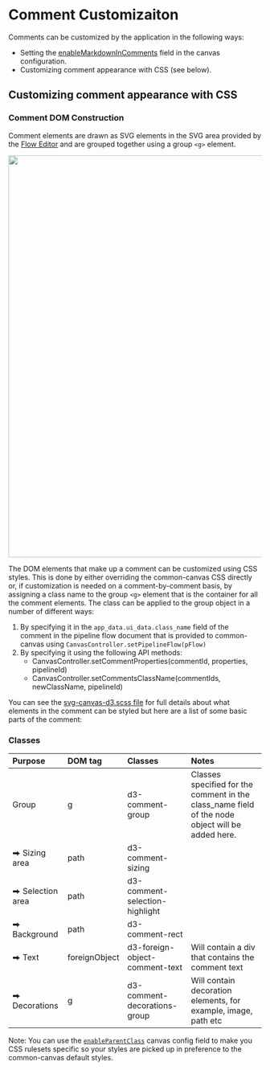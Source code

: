 # Comment Customizaiton

Comments can be customized by the application in the following ways:

* Setting the [enableMarkdownInComments](03.02.01-canvas-config.md/#enablemarkdownincomments) field in the canvas configuration.
* Customizing comment appearance with CSS (see below).


## Customizing comment appearance with CSS

### Comment DOM Construction

Comment elements are drawn as SVG elements in the SVG area provided by the [Flow Editor](01.01-flow-editor.md) and are grouped together using a group `<g>` element.

<img src="../assets/cc-comment-elements-dom.png" width="800" />

The DOM elements that make up a comment can be customized using CSS styles. This is done by either overriding the common-canvas CSS directly or, if customization is needed on a comment-by-comment basis, by assigning a class name to the group `<g>` element that is the container for all the comment elements. The class can be applied to the group object in a number of different ways:

1. By specifying it in the `app_data.ui_data.class_name` field of the comment in the pipeline flow document that is provided to common-canvas using `CanvasController.setPipelineFlow(pFlow)`
2. By specifying it using the following API methods:
    * CanvasController.setCommentProperties(commentId, properties, pipelineId)
    * CanvasController.setCommentsClassName(commentIds, newClassName, pipelineId)

You can see the [svg-canvas-d3.scss file](https://github.com/elyra-ai/canvas/blob/main/canvas_modules/common-canvas/src/common-canvas/svg-canvas-d3.scss) for full details about what elements in the comment can be styled but here are a list of some basic parts of the comment:


### Classes

| Purpose      | DOM tag                             | Classes      | Notes                            |
| :---------- | :----------------------------------- | :---------- | :----------------------------------- |
|Group	        | g | d3-comment-group |	Classes specified for the comment in the class_name field of the node object will be added here. |
|⮕ Sizing area|	path |	d3-comment-sizing	| |
|⮕ Selection area|	path |	d3-comment-selection-highlight	| |
|⮕ Background	| path |	d3-comment-rect |	 |
|⮕ Text	| foreignObject |	d3-foreign-object-comment-text |	Will contain a div that contains the comment text |
|⮕ Decorations	| g |	d3-comment-decorations-group |	Will contain decoration elements, for example, image, path etc |


Note: You can use the [`enableParentClass`](03.02.01-canvas-config.md#enableparentclass) canvas config field to make you CSS rulesets specific so your styles are picked up in preference to the common-canvas default styles.
